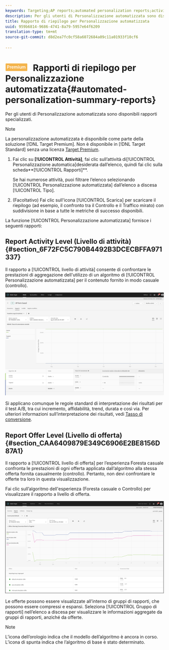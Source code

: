 ```yaml
---
keywords: Targeting;AP reports;automated personalization reports;activity level report;offer level report;offer detail report
description: Per gli utenti di Personalizzazione automatizzata sono disponibili rapporti specializzati.
title: Rapporto di riepilogo per Personalizzazione automatizzata
uuid: 959b6814-9686-4741-8a79-5957e64f6209
translation-type: tm+mt
source-git-commit: d8d2ea7fc0cf58a6072684a09c11a01933f10cf6

---
```



# ![PREMIUM](/help/assets/premium.png) Rapporti di riepilogo per Personalizzazione automatizzata{#automated-personalization-summary-reports}

Per gli utenti di Personalizzazione automatizzata sono disponibili rapporti specializzati.

>[!NOTE]
>
>La personalizzazione automatizzata è disponibile come parte della soluzione [!DNL Target Premium]. Non è disponibile in [!DNL Target Standard] senza una licenza [Target Premium](/help/c-intro/intro.md#premium).

1. Fai clic su **[!UICONTROL Attività]**, fai clic sull’attività di[!UICONTROL Personalizzazione automatica]desiderata dall’elenco, quindi fai clic sulla scheda**[!UICONTROL  Rapporti]**.

   Se hai numerose attività, puoi filtrare l’elenco selezionando [!UICONTROL Personalizzazione automatizzata] dall’elenco a discesa [!UICONTROL Tipo].

1. (Facoltativo) Fai clic sull&#39;icona [!UICONTROL Scarica] per scaricare il riepilogo (ad esempio, il confronto tra il Controllo e il Traffico mirato) con suddivisione in base a tutte le metriche di successo disponibili.

La funzione [!UICONTROL Personalizzazione automatizzata] fornisce i seguenti rapporti:

## Report Activity Level (Livello di attività){#section_6F72FC5C790B4492B3DCECBFFA971337}

Il rapporto a [!UICONTROL livello di attività] consente di confrontare le prestazioni di aggregazione dell&#39;utilizzo di un algoritmo di [!UICONTROL Personalizzazione automatizzata] per il contenuto fornito in modo casuale (controllo).

![](assets/box_plot_ap.jpg)

Si applicano comunque le regole standard di interpretazione dei risultati per il test A/B, tra cui incremento, affidabilità, trend, durata e così via. Per ulteriori informazioni sull’interpretazione dei risultati, vedi [Tasso di conversione](../c-reports/conversion-rate.md#concept_2D9FEDE8F94A485DAC86D611BFBDC844).

## Report Offer Level (Livello di offerta){#section_CAA6409879E349C6906E2BE8156D87A1}

Il rapporto a [!UICONTROL livello di offerta] per l’esperienza Foresta casuale confronta le prestazioni di ogni offerta applicata dall’algoritmo alla stessa offerta fornita casualmente (controllo). Pertanto, non devi confrontare le offerte tra loro in questa visualizzazione.

Fai clic sull’algoritmo dell&#39;esperienza (Foresta casuale o Controllo) per visualizzare il rapporto a livello di offerta.

![](assets/ap_OfferLevelRpt.png)

Le offerte possono essere visualizzate all’interno di gruppi di rapporti, che possono essere compressi e espansi. Seleziona [!UICONTROL Gruppo di rapporti] nell’elenco a discesa per visualizzare le informazioni aggregate da gruppi di rapporti, anziché da offerte.

>[!NOTE]
>
>L’icona dell’orologio indica che il modello dell’algoritmo è ancora in corso. L’icona di spunta indica che l’algoritmo di base è stato determinato.
